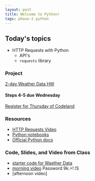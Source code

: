 ```yaml
---
layout: post
title: Welcome to Python!
tags: phase-2 python
---
```


## Today's topics

- HTTP Requests with Python
  - API's
  - `requests` library

### Project

[2-day Weather Data HW](https://classroom.github.com/a/8WQv0jYi)
#### Steps 4-5 due Wednesday

[Register for Thursday of Codeland](https://codelandconf.com/#tickets)

### Resources

* [HTTP Requests Video](https://www.youtube.com/watch?v=CFzgKfnmG-Q)
* [Python notebooks](https://github.com/momentum-morehouse/code-examples/tree/master/python/intro-notebooks)
* [Official Python docs](https://docs.python.org/3/)

### Code, Slides, and Video from Class

* [starter code for Waether Data](https://repl.it/@RebeccaConley/WeatherData#main.py)
* [morning video](https://us02web.zoom.us/rec/share/7_5RLbDfz2JJAZ33z26CA6UQO5rXeaa80yhIqPVcxU2cJUtNVWgE459gEmszlAp8 ) Password 9k.=!.!S 
* [afternoon video]

